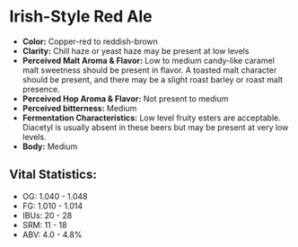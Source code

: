 # Irish-Style Red Ale

- **Color:** Copper-red to reddish-brown
- **Clarity:** Chill haze or yeast haze may be present at low levels
- **Perceived Malt Aroma & Flavor:** Low to medium candy-like caramel malt sweetness should be present in flavor. A toasted malt character should be present, and there may be a slight roast barley or roast malt presence.
- **Perceived Hop Aroma & Flavor:** Not present to medium
- **Perceived bitterness:** Medium
- **Fermentation Characteristics:** Low level fruity esters are acceptable. Diacetyl is usually absent in these beers but may be present at very low levels.
- **Body:** Medium

## Vital Statistics:

- OG: 1.040 - 1.048
- FG: 1.010 - 1.014
- IBUs: 20 - 28
- SRM: 11 - 18
- ABV: 4.0 - 4.8% 
